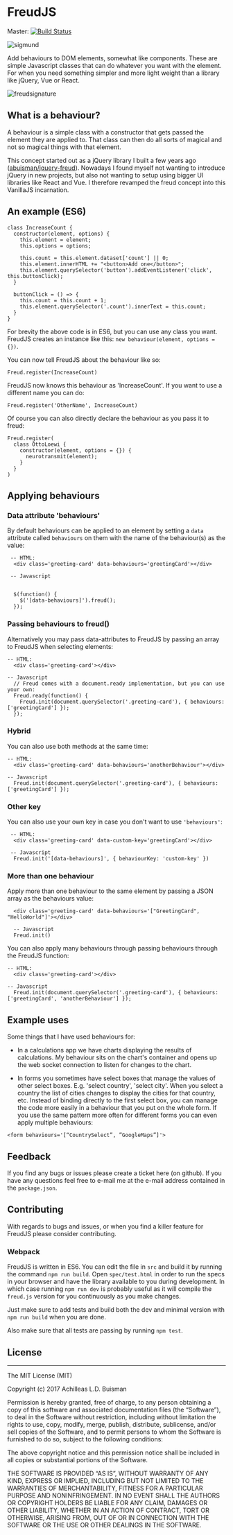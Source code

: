 # FreudJS

Master: [![Build Status](https://travis-ci.org/abuisman/freudjs.svg?branch=master)](https://travis-ci.org/abuisman/freudjs)

![sigmund](https://cloud.githubusercontent.com/assets/27729/9395534/56b81cd0-478f-11e5-9543-7d0afaa5a855.jpg)

Add behaviours to DOM elements, somewhat like components. These are simple Javascript classes that can do whatever you want with the element. For when you need something simpler and more light weight than a library like jQuery, Vue or React.

![freudsignature](https://cloud.githubusercontent.com/assets/27729/9395535/56b9558c-478f-11e5-8994-788cbffadfe5.png)

## What is a behaviour?

A behaviour is a simple class with a constructor that gets passed the element they are applied to. That class can then do all sorts of magical and not so magical things with that element.

This concept started out as a jQuery library I built a few years ago ([abuisman/jquery-freud](https://github.com/abuisman/jquery-freud/)). Nowadays I found myself not wanting to introduce jQuery in new projects, but also not wanting to setup using bigger UI libraries like React and Vue. I therefore revamped the freud concept into this VanillaJS incarnation.

## An example (ES6)

````
class IncreaseCount {
  constructor(element, options) {
    this.element = element;
    this.options = options;

    this.count = this.element.dataset['count'] || 0;
    this.element.innerHTML += "<button>Add one</button>";
    this.element.querySelector('button').addEventListener('click', this.buttonClick);
  }

  buttonClick = () => {
    this.count = this.count + 1;
    this.element.querySelector('.count').innerText = this.count;
  }
}
````

For brevity the above code is in ES6, but you can use any class you want. FreudJS creates an instance like this: `new behaviour(element, options = {})`.

You can now tell FreudJS about the behaviour like so:

`Freud.register(IncreaseCount)`

FreudJS now knows this behaviour as 'IncreaseCount'. If you want to use a different name you can do:

`Freud.register('OtherName', IncreaseCount)`

Of course you can also directly declare the behaviour as you pass it to freud:

````
Freud.register(
  class OttoLoewi {
    constructor(element, options = {}) {
      neurotransmit(element);
    }
  }
)
````

## Applying behaviours

### Data attribute 'behaviours'

By default behaviours can be applied to an element by setting a `data` attribute called `behaviours` on them with the name of the behaviour(s) as the value:

````
 -- HTML:
  <div class='greeting-card' data-behaviours='greetingCard'></div>

 -- Javascript


  $(function() {
    $('[data-behaviours]').freud();
  });
````

### Passing behaviours to freud()

Alternatively you may pass data-attributes to FreudJS by passing an array to FreudJS when selecting elements:

````
-- HTML:
  <div class='greeting-card'></div>

-- Javascript
  // Freud comes with a document.ready implementation, but you can use your own:
  Freud.ready(function() {
    Freud.init(document.querySelector('.greeting-card'), { behaviours: ['greetingCard'] });
  });
````

### Hybrid

You can also use both methods at the same time:

````
-- HTML:
  <div class='greeting-card' data-behaviours='anotherBehaviour'></div>

-- Javascript
  Freud.init(document.querySelector('.greeting-card'), { behaviours: ['greetingCard'] });
````

### Other key

You can also use your own key in case you don't want to use `'behaviours'`:

````
 -- HTML:
  <div class='greeting-card' data-custom-key='greetingCard'></div>

 -- Javascript
  Freud.init('[data-behaviours]', { behaviourKey: 'custom-key' })
````

### More than one behaviour

Apply more than one behaviour to the same element by passing a JSON array as the behaviours value:

````
  <div class='greeting-card' data-behaviours='["GreetingCard", "HelloWorld"]'></div>

  -- Javascript
  Freud.init()
````

You can also apply many behaviours through passing behaviours through the FreudJS function:

````
-- HTML:
  <div class='greeting-card'></div>

-- Javascript
  Freud.init(document.querySelector('.greeting-card'), { behaviours: ['greetingCard', 'anotherBehaviour'] });
````

## Example uses

Some things that I have used behaviours for:

- In a calculations app we have charts displaying the results of calculations. My behaviour sits on the chart's container and opens up the web socket connection to listen for changes to the chart.

- In forms you sometimes have select boxes that manage the values of other select boxes. E.g. 'select country', 'select city'. When you select a country the list of cities changes to display the cities for that country, etc. Instead of binding directly to the first select box, you can manage the code more easily in a behaviour that you put on the whole form. If you use the same pattern more often for different forms you can even apply multiple behaviours:

`<form behaviours='[“CountrySelect”, ”GoogleMaps”]'>`

## Feedback

If you find any bugs or issues please create a ticket here (on github). If you have any questions feel free to e-mail me at the e-mail address contained in the `package.json`.

## Contributing

With regards to bugs and issues, or when you find a killer feature for FreudJS please consider contributing.

### Webpack

FreudJS is written in ES6. You can edit the file in `src` and build it by running the command `npm run build`. Open `spec/test.html` in order to run the specs in your browser and have the library available to you during development. In which case running `npm run dev` is probably useful as it will compile the `freud.js` version for you continuously as you make changes.

Just make sure to add tests and build both the dev and minimal version with `npm run build` when you are done.

Also make sure that all tests are passing by running `npm test`.

## License

--------------

The MIT License (MIT)

Copyright (c) 2017 Achilleas L.D. Buisman

Permission is hereby granted, free of charge, to any person obtaining a copy
of this software and associated documentation files (the “Software”), to deal
in the Software without restriction, including without limitation the rights
to use, copy, modify, merge, publish, distribute, sublicense, and/or sell
copies of the Software, and to permit persons to whom the Software is
furnished to do so, subject to the following conditions:

The above copyright notice and this permission notice shall be included in all
copies or substantial portions of the Software.

THE SOFTWARE IS PROVIDED “AS IS”, WITHOUT WARRANTY OF ANY KIND, EXPRESS OR
IMPLIED, INCLUDING BUT NOT LIMITED TO THE WARRANTIES OF MERCHANTABILITY,
FITNESS FOR A PARTICULAR PURPOSE AND NONINFRINGEMENT. IN NO EVENT SHALL THE
AUTHORS OR COPYRIGHT HOLDERS BE LIABLE FOR ANY CLAIM, DAMAGES OR OTHER
LIABILITY, WHETHER IN AN ACTION OF CONTRACT, TORT OR OTHERWISE, ARISING FROM,
OUT OF OR IN CONNECTION WITH THE SOFTWARE OR THE USE OR OTHER DEALINGS IN THE
SOFTWARE.
